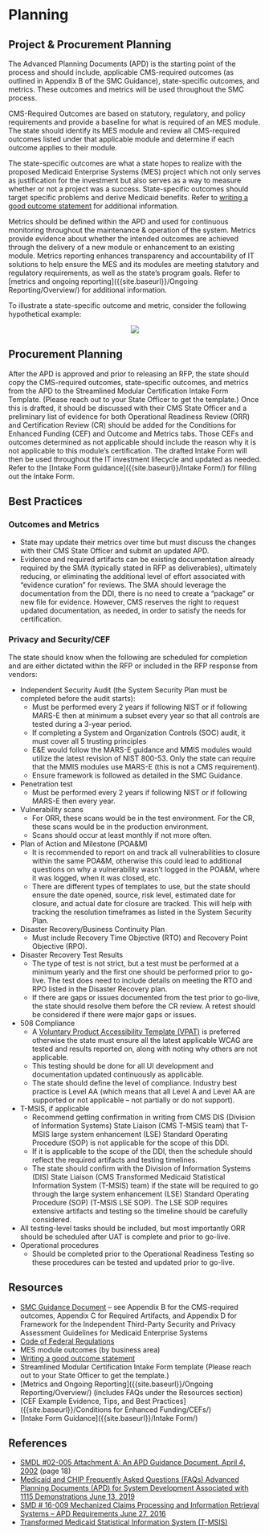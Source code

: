 # Planning

## Project & Procurement Planning 
The Advanced Planning Documents (APD) is the starting point of the process and should include, applicable CMS-required outcomes (as outlined in Appendix B of the SMC Guidance), state-specific outcomes, and metrics. These outcomes and metrics will be used throughout the SMC process.

CMS-Required Outcomes are based on statutory, regulatory, and policy requirements and provide a baseline for what is required of an MES module.  The state should identify its MES module and review all CMS-required outcomes listed under that applicable module and determine if each outcome applies to their module.

The state-specific outcomes are what a state hopes to realize with the proposed Medicaid Enterprise Systems (MES) project which not only serves as justification for the investment but also serves as a way to measure whether or not a project was a success. State-specific outcomes should target specific problems and derive Medicaid benefits. Refer to [writing a good outcome statement]({{site.baseurl}}/writing-outcome-statements) for additional information. 

Metrics should be defined within the APD and used for continuous monitoring throughout the maintenance & operation of the system. Metrics provide evidence about whether the intended outcomes are achieved through the delivery of a new module or enhancement to an existing module. Metrics reporting enhances transparency and accountability of IT solutions to help ensure the MES and its modules are meeting statutory and regulatory requirements, as well as the state’s program goals. Refer to [metrics and ongoing reporting]({{site.baseurl}}/Ongoing Reporting/Overview/) for additional information. 

To illustrate a state-specific outcome and metric, consider the following hypothetical example:

<center><img src="{{ site.baseurl }}/SMC Process/Planning/State Example.png"></center>

## Procurement Planning 
After the APD is approved and prior to releasing an RFP, the state should copy the CMS-required outcomes, state-specific outcomes, and metrics from the APD to the Streamlined Modular Certification Intake Form Template. (Please reach out to your State Officer to get the template.) Once this is drafted, it should be discussed with their CMS State Officer and a preliminary list of evidence for both Operational Readiness Review (ORR) and Certification Review (CR) should be added for the Conditions for Enhanced Funding (CEF) and Outcome and Metrics tabs. Those CEFs and outcomes determined as not applicable should include the reason why it is not applicable to this module’s certification. The drafted Intake Form will then be used throughout the IT investment lifecycle and updated as needed. Refer to the [Intake Form guidance]({{site.baseurl}}/Intake Form/) for filling out the Intake Form.

## Best Practices

### Outcomes and Metrics
-	State may update their metrics over time but must discuss the changes with their CMS State Officer and submit an updated APD.
-	Evidence and required artifacts can be existing documentation already required by the SMA (typically stated in RFP as deliverables), ultimately reducing, or eliminating the additional level of effort associated with “evidence curation” for reviews. The SMA should leverage the documentation from the DDI, there is no need to create a “package” or new file for evidence. However, CMS reserves the right to request updated documentation, as needed, in order to satisfy the needs for certification.  

### Privacy and Security/CEF 
The state should know when the following are scheduled for completion and are either dictated within the RFP or included in the RFP response from vendors:
-	Independent Security Audit (the System Security Plan must be completed before the audit starts): 
    -	Must be performed every 2 years if following NIST or if following MARS-E then at minimum a subset every year so that all controls are tested during a 3-year period.
    -	If completing a System and Organization Controls (SOC) audit, it must cover all 5 trusting principles 
    -	E&E would follow the MARS-E guidance and MMIS modules would utilize the latest revision of NIST 800-53. Only the state can require that the MMIS modules use MARS-E (this is not a CMS requirement).
    -	Ensure framework is followed as detailed in the SMC Guidance.
-	Penetration test
    -	Must be performed every 2 years if following NIST or if following MARS-E then every year. 
-	Vulnerability scans
    -	For ORR, these scans would be in the test environment. For the CR, these scans would be in the production environment. 
    -	Scans should occur at least monthly if not more often.
-	Plan of Action and Milestone (POA&M)
    -	It is recommended to report on and track all vulnerabilities to closure within the same POA&M, otherwise this could lead to additional questions on why a vulnerability wasn’t logged in the POA&M, where it was logged, when it was closed, etc.
    -	There are different types of templates to use, but the state should ensure the date opened, source, risk level, estimated date for closure, and actual date for closure are tracked. This will help with tracking the resolution timeframes as listed in the System Security Plan.
-	Disaster Recovery/Business Continuity Plan 
    -	Must include Recovery Time Objective (RTO) and Recovery Point Objective (RPO).
-	Disaster Recovery Test Results 
    -	The type of test is not strict, but a test must be performed at a minimum yearly and the first one should be performed prior to go-live. The test does need to include details on meeting the RTO and RPO listed in the Disaster Recovery plan.
    -	If there are gaps or issues documented from the test prior to go-live, the state should resolve them before the CR review. A retest should be considered if there were major gaps or issues.
-	508 Compliance 
    -	A [Voluntary Product Accessibility Template (VPAT)](https://www.itic.org/policy/accessibility/vpat) is preferred otherwise the state must ensure all the latest applicable WCAG are tested and results reported on, along with noting why others are not applicable.
    -	This testing should be done for all UI development and documentation updated continuously as applicable.
    -	The state should define the level of compliance. Industry best practice is Level AA (which means that all Level A and Level AA are supported or not applicable – not partially or do not support).
-	T-MSIS, if applicable
    -	Recommend getting confirmation in writing from CMS DIS (Division of Information Systems) State Liaison (CMS T-MSIS team) that T-MSIS large system enhancement (LSE) Standard Operating Procedure (SOP) is not applicable for the scope of this DDI.
    -	If it is applicable to the scope of the DDI, then the schedule should reflect the required artifacts and testing timelines.
    -	The state should confirm with the Division of Information Systems (DIS) State Liaison (CMS Transformed Medicaid Statistical Information System (T-MSIS) team) if the state will be required to go through the large system enhancement (LSE) Standard Operating Procedure (SOP) (T-MSIS LSE SOP). The LSE SOP requires extensive artifacts and testing so the timeline should be carefully considered.
-	All testing-level tasks should be included, but most importantly ORR should be scheduled after UAT is complete and prior to go-live.
-	Operational procedures 
    -	Should be completed prior to the Operational Readiness Testing so these procedures can be tested and updated prior to go-live.

## Resources 
-	[SMC Guidance Document](https://www.medicaid.gov/medicaid/data-and-systems/downloads/smc-certification-guidance.pdf) – see Appendix B for the CMS-required outcomes, Appendix C for Required Artifacts, and Appendix D for Framework for the Independent Third-Party Security and Privacy Assessment Guidelines for Medicaid Enterprise Systems
-	[Code of Federal Regulations](https://www.ecfr.gov/current/title-42/chapter-IV/subchapter-C/part-433)
-	MES module outcomes (by business area)
-	[Writing a good outcome statement]({{site.baseurl}}/writing-outcome-statements)
-	Streamlined Modular Certification Intake Form template (Please reach out to your State Officer to get the template.)
-	[Metrics and Ongoing Reporting]({{site.baseurl}}/Ongoing Reporting/Overview/) (includes FAQs under the Resources section) 
-	[CEF Example Evidence, Tips, and Best Practices]({{site.baseurl}}/Conditions for Enhanced Funding/CEFs/)
-	[Intake Form Guidance]({{site.baseurl}}/Intake Form/)

## References
-	[SMDL #02-005 Attachment A: An APD Guidance Document. April 4, 2002](https://www.medicaid.gov/Federal-Policy-Guidance/downloads/smd040402.pdf) (page 18)
-	[Medicaid and CHIP Frequently Asked Questions (FAQs) Advanced Planning Documents (APD) for System Development Associated with 1115 Demonstrations June 13, 2019](https://www.medicaid.gov/federal-policy-guidance/downloads/faq061319.pdf)
-	[SMD # 16-009 Mechanized Claims Processing and Information Retrieval Systems – APD Requirements June 27, 2016](https://www.medicaid.gov/federal-policy-guidance/downloads/smd16009.pdf) 
-	[Transformed Medicaid Statistical Information System (T-MSIS)](https://www.medicaid.gov/medicaid/data-systems/macbis/transformed-medicaid-statistical-information-system-t-msis/index.html)
